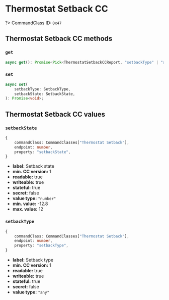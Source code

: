 # Thermostat Setback CC

?> CommandClass ID: `0x47`

## Thermostat Setback CC methods

### `get`

```ts
async get(): Promise<Pick<ThermostatSetbackCCReport, "setbackType" | "setbackState"> | undefined>;
```

### `set`

```ts
async set(
	setbackType: SetbackType,
	setbackState: SetbackState,
): Promise<void>;
```

## Thermostat Setback CC values

### `setbackState`

```ts
{
	commandClass: CommandClasses["Thermostat Setback"],
	endpoint: number,
	property: "setbackState",
}
```

-   **label:** Setback state
-   **min. CC version:** 1
-   **readable:** true
-   **writeable:** true
-   **stateful:** true
-   **secret:** false
-   **value type:** `"number"`
-   **min. value:** -12.8
-   **max. value:** 12

### `setbackType`

```ts
{
	commandClass: CommandClasses["Thermostat Setback"],
	endpoint: number,
	property: "setbackType",
}
```

-   **label:** Setback type
-   **min. CC version:** 1
-   **readable:** true
-   **writeable:** true
-   **stateful:** true
-   **secret:** false
-   **value type:** `"any"`
